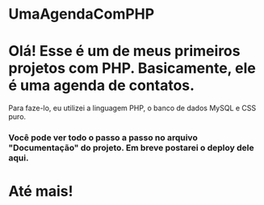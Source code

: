 # UmaAgendaComPHP

<h1> Olá! Esse é um de meus primeiros projetos com PHP. Basicamente, ele é uma agenda de contatos.</h1>
<p> Para faze-lo, eu utilizei a linguagem PHP, o banco de dados MySQL e CSS puro.</p>
<h3> Você pode ver todo o passo a passo no arquivo "Documentação" do projeto. Em breve postarei o deploy dele aqui.</h3>
<h1> Até mais!</h1>
